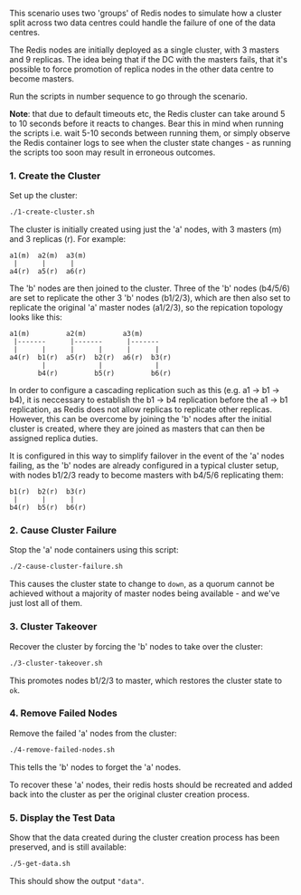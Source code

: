 This scenario uses two 'groups' of Redis nodes to simulate how a cluster split across two data centres could handle the failure of one of the data centres. 

The Redis nodes are initially deployed as a single cluster, with 3 masters and 9 replicas. The idea being that if the DC with the masters fails, that it's possible to force promotion of replica nodes in the other data centre to become masters.

Run the scripts in number sequence to go through the scenario.

**Note**: that due to default timeouts etc, the Redis cluster can take around 5 to 10 seconds before it reacts to changes. Bear this in mind when running the scripts i.e. wait 5-10 seconds between running them, or simply observe the Redis container logs to see when the cluster state changes - as running the scripts too soon may result in erroneous outcomes.

### 1. Create the Cluster

Set up the cluster:

```bash
./1-create-cluster.sh
```

The cluster is initially created using just the 'a' nodes, with 3 masters (m) and 3 replicas (r). For example:

```
a1(m)  a2(m)  a3(m)
 |      |      |
a4(r)  a5(r)  a6(r)
```

The 'b' nodes are then joined to the cluster. Three of the 'b' nodes (b4/5/6) are set to replicate the other 3 'b' nodes (b1/2/3), which are then also set to replicate the original 'a' master nodes (a1/2/3), so the repication topology looks like this:

```
a1(m)         a2(m)         a3(m)
 |-------      |-------      |-------
 |      |      |      |      |      |
a4(r)  b1(r)  a5(r)  b2(r)  a6(r)  b3(r)
        |             |             |
       b4(r)         b5(r)         b6(r)
```

In order to configure a cascading replication such as this (e.g. a1 -> b1 -> b4), it is neccessary to establish the b1 -> b4 replication before the a1 -> b1 replication, as Redis does not allow replicas to replicate other replicas. However, this can be overcome by joining the 'b' nodes after the initial cluster is created, where they are joined as masters that can then be assigned replica duties.

It is configured in this way to simplify failover in the event of the 'a' nodes failing, as the 'b' nodes are already configured in a typical cluster setup, with nodes b1/2/3 ready to become masters with b4/5/6 replicating them:

```
b1(r)  b2(r)  b3(r)
 |      |      |
b4(r)  b5(r)  b6(r)
```

### 2. Cause Cluster Failure

Stop the 'a' node containers using this script:

```bash
./2-cause-cluster-failure.sh
```

This causes the cluster state to change to `down`, as a quorum cannot be achieved without a majority of master nodes being available - and we've just lost all of them.

### 3. Cluster Takeover

Recover the cluster by forcing the 'b' nodes to take over the cluster:

```bash
./3-cluster-takeover.sh
```

This promotes nodes b1/2/3 to master, which restores the cluster state to `ok`.

### 4. Remove Failed Nodes

Remove the failed 'a' nodes from the cluster:

```bash
./4-remove-failed-nodes.sh
```

This tells the 'b' nodes to forget the 'a' nodes. 

To recover these 'a' nodes, their redis hosts should be recreated and added back into the cluster as per the original cluster creation process.

### 5. Display the Test Data

Show that the data created during the cluster creation process has been preserved, and is still available:

```bash
./5-get-data.sh
```

This should show the output `"data"`.
